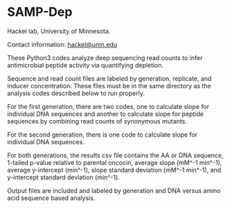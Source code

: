# SAMP-Dep
Hackel lab, University of Minnesota.

Contact information: hackel@umn.edu

These Python3 codes analyze deep sequencing read counts to infer antimicrobial peptide activity via quantifying depletion.

Sequence and read count files are labeled by generation, replicate, and inducer concentration. These files must be in the same directory as the analysis codes described below to run properly.

For the first generation, there are two codes, one to calculate slope for individual DNA sequences and another to calculate slope for peptide sequences by combining read counts of synonymous mutants.

For the second generation, there is one code to calculate slope for individual DNA sequences.

For both generations, the results csv file contains the AA or DNA sequence, 1-tailed p-value relative to parental oncocin, average slope (mM^-1 min^-1), average y-intercept (min^-1), slope standard deviation (mM^-1 min^-1), and y-intercept standard deviation (min^-1).

Output files are included and labeled by generation and DNA versus amino acid sequence based analysis.
